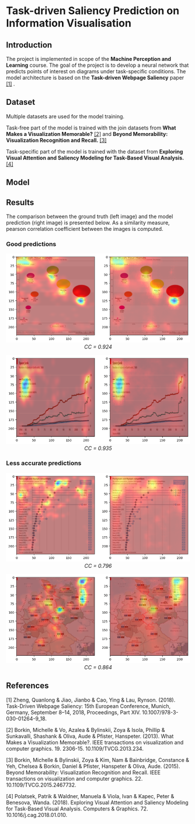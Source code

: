 # Task-driven Saliency Prediction on Information Visualisation

## Introduction

The project is implemented in scope of the **Machine Perception and Learning** course. 
The goal of the project is to develop a neural network that predicts points of interest on diagrams under task-specific conditions.
The model architecture is based on the **Task-driven Webpage Saliency** paper [[1]](#1) .

## Dataset

Multiple datasets are used for the model training. 

Task-free part of the model is trained with the join datasets from **What Makes a Visualization Memorable?** [[2]](#2) 
and **Beyond Memorability: Visualization Recognition and Recall.** [[3]](#3)

Task-specific part of the model is trained with the dataset from **Exploring Visual Attention and Saliency Modeling for Task-Based Visual Analysis.** [[4]](#4)

## Model


## Results

The comparison between the ground truth (left image) and the model prediction (right image) is presented below.
As a similarity measure, pearson correlation coefficient between the images is computed.

### Good predictions

<p align="center">
    <img src="https://github.com/Frame17/saliency-prediction/blob/main/prediction_examples/good_prediction_1_%200.924.png?raw=true"/><br>
    <em>CC = 0.924</em>
</p>

<p align="center">
    <img src="https://github.com/Frame17/saliency-prediction/blob/main/prediction_examples/good_prediction_2_0.935.png?raw=true"/><br>
    <em>CC = 0.935</em>
</p>

### Less accurate predictions

<p align="center">
    <img src="https://github.com/Frame17/saliency-prediction/blob/main/prediction_examples/bad_prediction_1_0.796.png?raw=true"><br>
    <em>CC = 0.796</em>
</p>

<p align="center">
    <img src="https://github.com/Frame17/saliency-prediction/blob/main/prediction_examples/bad_prediction_2_0.864.png?raw=true"><br>
    <em>CC = 0.864</em>
</p>

## References
<a id="1">[1]</a>
Zheng, Quanlong & Jiao, Jianbo & Cao, Ying & Lau, Rynson. (2018). Task-Driven Webpage Saliency: 15th European Conference, Munich, Germany, September 8–14, 2018, Proceedings, Part XIV. 10.1007/978-3-030-01264-9_18.

<a id="2">[2]</a>
Borkin, Michelle & Vo, Azalea & Bylinskii, Zoya & Isola, Phillip & Sunkavalli, Shashank & Oliva, Aude & Pfister, Hanspeter. (2013). What Makes a Visualization Memorable?. IEEE transactions on visualization and computer graphics. 19. 2306-15. 10.1109/TVCG.2013.234.

<a id="3">[3]</a>
Borkin, Michelle & Bylinskii, Zoya & Kim, Nam & Bainbridge, Constance & Yeh, Chelsea & Borkin, Daniel & Pfister, Hanspeter & Oliva, Aude. (2015). Beyond Memorability: Visualization Recognition and Recall. IEEE transactions on visualization and computer graphics. 22. 10.1109/TVCG.2015.2467732. 

<a id="4">[4]</a>
Polatsek, Patrik & Waldner, Manuela & Viola, Ivan & Kapec, Peter & Benesova, Wanda. (2018). Exploring Visual Attention and Saliency Modeling for Task-Based Visual Analysis. Computers & Graphics. 72. 10.1016/j.cag.2018.01.010. 
